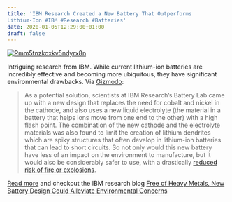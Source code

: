 ```yaml
---
title: 'IBM Research Created a New Battery That Outperforms
Lithium-Ion #IBM #Research #Batteries'
date: 2020-01-05T12:29:00+01:00
draft: false
---
```


[![Rmm5tnzkoxkv5ndyrx8n](https://cdn-blog.adafruit.com/uploads/2019/12/rmm5tnzkoxkv5ndyrx8n.jpg "rmm5tnzkoxkv5ndyrx8n.jpg")](https://gizmodo.com/ibm-research-created-a-new-battery-that-outperforms-lit-1840535845)

Intriguing research from IBM. While current lithium-ion batteries are incredibly effective and becoming more ubiquitous, they have significant environmental drawbacks. Via [Gizmodo](https://gizmodo.com/ibm-research-created-a-new-battery-that-outperforms-lit-1840535845):

> As a potential solution, scientists at IBM Research’s Battery Lab came up with a new design that replaces the need for cobalt and nickel in the cathode, and also uses a new liquid electrolyte (the material in a battery that helps ions move from one end to the other) with a high flash point. The combination of the new cathode and the electrolyte materials was also found to limit the creation of lithium dendrites which are spiky structures that often develop in lithium-ion batteries that can lead to short circuits. So not only would this new battery have less of an impact on the environment to manufacture, but it would also be considerably safer to use, with a drastically [reduced risk of fire or explosions](https://gizmodo.com/this-is-why-you-should-take-lithium-ion-battery-fires-v-1788281947).

[Read more](https://gizmodo.com/ibm-research-created-a-new-battery-that-outperforms-lit-1840535845) and checkout the IBM research blog [Free of Heavy Metals, New Battery Design Could Alleviate Environmental Concerns](https://www.ibm.com/blogs/research/2019/12/heavy-metal-free-battery/)
